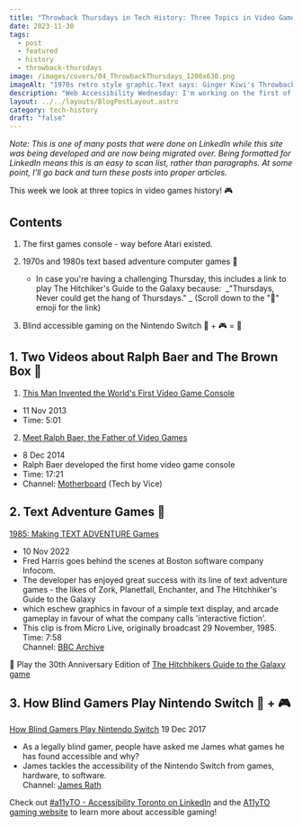 ```yaml
---
title: "Throwback Thursdays in Tech History: Three Topics in Video Games History"
date: 2023-11-30
tags:
  - post
  - featured
  - history
  - throwback-thursdays
image: /images/covers/04_ThrowbackThursdays_1200x630.png
imageAlt: "1970s retro style graphic.Text says: Ginger Kiwi's Throwback Thursdays in Tech History.At the bottom is https://gingerkiwi.devDesign: light tan background. A sunburst style design with muted and slightly distressed very thick lines of brown, aqua blue, muted red, salmon pink, and light tan yellow. At the centre is a circular black and white picture of Man and woman working with IBM type 704 electronic data processing machine used for making computations for aeronautical research. Langley NACA"
description: "Web Accessibility Wednesday: I'm working on the first of several accessible forms tutorial articles today. It's taking longer than I'd planned to code and write another Cats and Coffee themed tutorial. So for this week's Web Accessibility Wednesdays, here's some of the resources I'm using."
layout: ../../layouts/BlogPostLayout.astro
category: tech-history
draft: "false"
---
```

_Note: This is one of many posts that were done on LinkedIn while this site was being developed and are now being migrated over. Being formatted for LinkedIn means this is an easy to scan list, rather than paragraphs. At some point, I'll go back and turn these posts into proper articles._

This week we look at three topics in video games history!  🎮 

## Contents

1. The first games console - way before Atari existed.  
  
2. 1970s and 1980s text based adventure computer games 🔮  
	  - In case you're having a challenging Thursday, this includes a link to play The Hitchiker's Guide to the Galaxy because:   _"Thursdays, Never could get the hang of Thursdays." _ (Scroll down to the "🌌" emoji for the link)  
  
3.  Blind accessible gaming on the Nintendo Switch 🦮 + 🎮 = 🥳  
  
## 1. Two Videos about Ralph Baer and The Brown Box 👴  

1. [This Man Invented the World's First Video Game Console](https://youtu.be/-I73oK9q-jk?si=g57-EFJE5ZIGZs4t)  
 - 11 Nov 2013
 - Time: 5:01   

2. [Meet Ralph Baer, the Father of Video Games](https://youtu.be/83ThW_HjtBg?si=R-N5kdgRHCsXvste) 
- 8 Dec 2014  
- Ralph Baer developed the first home video game console  
- Time: 17:21  
- Channel: [Motherboard](https://www.youtube.com/Motherboardtv) (Tech by Vice)  
## 2. Text Adventure Games 🔮  

[1985: Making TEXT ADVENTURE Games](https://youtu.be/qXAubRZ-qjw?si=eTlOqg7XmHYe6j2T)
- 10 Nov 2022  
- Fred Harris goes behind the scenes at Boston software company Infocom.   
- The developer has enjoyed great success with its line of text adventure games - the likes of Zork, Planetfall, Enchanter, and The Hitchhiker's Guide to the Galaxy   
- which eschew graphics in favour of a simple text display, and arcade gameplay in favour of what the company calls 'interactive fiction'.  
- This clip is from Micro Live, originally broadcast 29 November, 1985.  
Time: 7:58  
Channel: [BBC Archive](https://www.youtube.com/c/BBCArchive)

🌌 Play the 30th Anniversary Edition of [The Hitchhikers Guide to the Galaxy game](https://www.bbc.co.uk/programmes/articles/1g84m0sXpnNCv84GpN2PLZG/the-game-30th-anniversary-edition)  
  
## 3. How Blind Gamers Play Nintendo Switch 🦮 + 🎮 

[How Blind Gamers Play Nintendo Switch](https://youtu.be/wZx63C60rRw?si=EQDUh0Qo7FfH0X8n)
19 Dec 2017  
- As a legally blind gamer, people have asked me James what games he has found accessible and why?   
- James tackles the accessibility of the Nintendo Switch from games, hardware, to software.  
Channel: [James Rath](https://www.youtube.com/@jamesrath) 
  
Check out [#a11yTO - Accessibility Toronto on LinkedIn](https://www.linkedin.com/company/a11yto/) and the [A11yTO gaming website](https://gaming.a11yto.com/) to learn more about accessible gaming!